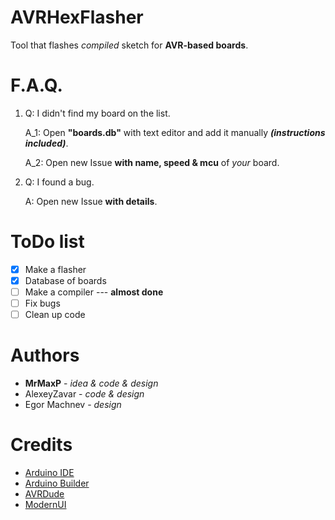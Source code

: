 # AVRHexFlasher
Tool that flashes *compiled* sketch for **AVR-based boards**.

# F.A.Q.
1. Q: I didn't find my board on the list.

    A_1: Open **"boards.db"** with text editor and add it manually ***(instructions included)***.

    A_2: Open new Issue **with name, speed & mcu** of *your* board.

2. Q: I found a bug.

   A: Open new Issue **with details**.
   
# ToDo list
- [x] Make a flasher
- [x] Database of boards
- [ ] Make a compiler --- **almost done**
- [ ] Fix bugs
- [ ] Clean up code

# Authors
- **MrMaxP** - *idea & code & design*
- AlexeyZavar - *code & design*
- Egor Machnev - *design*

# Credits
- [Arduino IDE](https://github.com/arduino/Arduino)
- [Arduino Builder](https://github.com/arduino/arduino-builder)
- [AVRDude](https://savannah.nongnu.org/projects/avrdude/)
- [ModernUI](https://github.com/dennismagno/metroframework-modern-ui)
